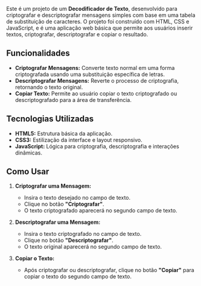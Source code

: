 Este é um projeto de um **Decodificador de Texto**, desenvolvido para criptografar e descriptografar mensagens simples com base em uma tabela de substituição de caracteres. O projeto foi construído com HTML, CSS e JavaScript, e é uma aplicação web básica que permite aos usuários inserir textos, criptografar, descriptografar e copiar o resultado.

## Funcionalidades

- **Criptografar Mensagens:** Converte texto normal em uma forma criptografada usando uma substituição específica de letras.
- **Descriptografar Mensagens:** Reverte o processo de criptografia, retornando o texto original.
- **Copiar Texto:** Permite ao usuário copiar o texto criptografado ou descriptografado para a área de transferência.

## Tecnologias Utilizadas

- **HTML5:** Estrutura básica da aplicação.
- **CSS3:** Estilização da interface e layout responsivo.
- **JavaScript:** Lógica para criptografia, descriptografia e interações dinâmicas.

## Como Usar

1. **Criptografar uma Mensagem:**
   - Insira o texto desejado no campo de texto.
   - Clique no botão **"Criptografar"**.
   - O texto criptografado aparecerá no segundo campo de texto.

2. **Descriptografar uma Mensagem:**
   - Insira o texto criptografado no campo de texto.
   - Clique no botão **"Descriptografar"**.
   - O texto original aparecerá no segundo campo de texto.

3. **Copiar o Texto:**
   - Após criptografar ou descriptografar, clique no botão **"Copiar"** para copiar o texto do segundo campo de texto.
